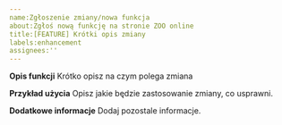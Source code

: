 ```yaml
---
name:Zgłoszenie zmiany/nowa funkcja
about:Zgłoś nową funkcję na stronie ZOO online
title:[FEATURE] Krótki opis zmiany
labels:enhancement
assignees:''
---
```


**Opis funkcji**
Krótko opisz na czym polega zmiana

**Przykład użycia**
Opisz jakie będzie zastosowanie zmiany, co usprawni.

**Dodatkowe informacje**
Dodaj pozostale informacje.

